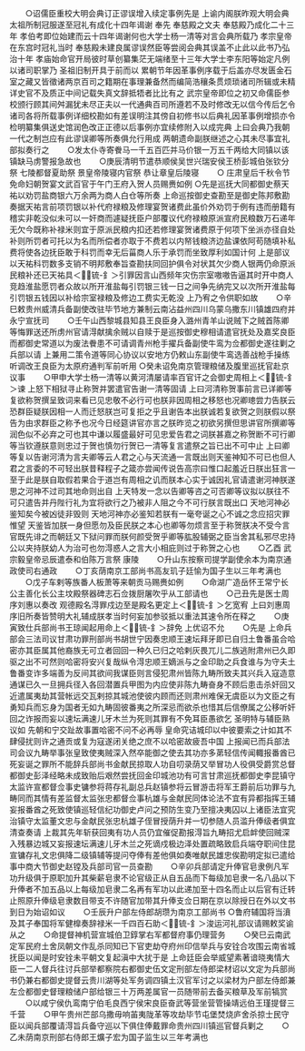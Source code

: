 <!-- { "loadSidebar": true } -->
　　○诏儒臣重校大明会典订正谬误增入续定事例先是  上谕内阁朕昨观大明会典  太祖所制冠服遂至冠礼有成化十四年谒谢  奉先  奉慈殿之文夫  奉慈殿乃成化二十三年  孝伯考即位始建而云十四年谒谢何也大学士杨一清等对言会典所载乃  孝宗皇帝在东宫时冠礼当时  奉慈殿未建良属谬误然臣等尝阅会典其误盖不止此以此书乃弘治十年  孝庙始命官开局彼时草创纂集茫无端绪至十三年大学士李东阳等始定凡例以诸司职掌乃  圣祖旧制开具于前而以  累朝节年因革事例序载于后盖亦尽发匮金石室之藏又皆徵诸两京百司之籍期在事理兼备然而编简浩穰条贯烦琐诸司所辑或未精详史官不及质正中间记载失真文辞抵牾者比比有之  武宗皇帝即位之初又命儒臣参校颁行顾其间舛漏犹未尽正夫以一代通典百司所遵若不及时修改无以信今传后乞令诸司各将所载事例详细校勘如有差误明注其傍自初修书以后典礼因革事例增损亦令检明纂集俱送史馆润色改正正德以后事例亦宜续修附入以成完典  上曰会典乃我朝一代之制岂应有此谬误卿等所奏俱允行用成  两朝遗命副朕继述之心其未尽事宜礼部拟奏行之
　　○发太仆寺寄餋马一千五百匹并马价银一万五千两给大同镇以该镇缺马虏警报急故也
　　○庚辰清明节遣恭顺侯吴世兴瑞安侯王桥彭城伯张钦分祭  七陵都督夏助祭  景皇帝陵寝内官祭  恭让章皇后陵寝
　　○  庄肃皇后千秋令节免命妇朝贺宴文武百官于午门王府入贺人员赐赉如例
○先是巡抚大同都御史蔡天祐以劝罚盐商银六万余两为商人白仓等所奏  上命巡按御史查勘至是御史陈邦敷勘奏据天祐言前项罚银以补代府禄粮及修理宴贺诸费此虽价外劝罚于例有违而册籍有稽实非乾没似未可以一奸商而遽疑抚臣户部覆议代府禄粮原派宣府民粮数万石递年无欠今既称补禄米则宜于原派民粮内扣还若修理宴贺诸费原于何项下坐派亦径自处补则所罚者可托以为名而所偿者亦取于不费若以内帑钱粮济边盐课依阿苟随填补私费将使各边抚臣敢于科罚而幸无后菑商人乐于承罚而坐致厚利如国计何  上是部议以天祐科罚数多支销不明邦敷奉旨查勘扶同回护俱令对状其欠少商人银两仍命原派民粮补还已天祐具＜锍-釒＞引罪因言山西频年灾伤宗室嗷嗷告逼其时开中商人竞趋淮盐愿罚者众故以所开淮盐每引罚银三钱一日之间争先纳完又以次所开淮盐每引罚银五钱因以补给宗室禄粮及修边工费实无乾没  上乃宥之令供职如故
　　○辛巳敕贵州威清兵备副使改驻毕节地方兼制云南沾益州四川乌蒙乌撒东川镇雄四府并永宁宣抚司
　　○壬午山西黎城县知县王良臣身入潞州青羊山说贼下之贼首陈卿等悔罪送还所虏州官请淂献擒余贼以自赎于是巡按御史穆相请遣官抚处及嘉奖良臣而都御史常道以为废法餋患不可请调青州枪手擢兵备副使牛鸾为佥都御史遂往剿之兵部以请  上兼用二策令道等同心协议以安地方仍敕山东副使牛鸾选善战枪手操练听调改王良臣为太原府通判军前听用
○癸未诏免南京管理粮储及腹里巡抚官赴京议事
　　○甲申大学士杨一清等以黄河清屡请率百官讦之会御史周相上＜锍-釒＞谏  上怒下相狱寻止称贺并罢遣官告谢一清等固请  上曰河清称贺事前言已详卿等复欲称贺撰呈致词来看已见忠敬不必行可也朕非因周相之移怒也况卿璁尝力告朕云恐群臣疑朕因相一人而迁怒朕岂可复拒之乎且谢告本出朕诚若复欲贺之则朕假以祭告为由求群臣之称予也况今日经筵讲官亦言之朕昨览之初欲另撰但思讲官所撰卿等润色似不必弃之可也其中谦以履盛最好可见忠爱告君之词朕甚嘉之称贺断不可行卿等当钦遵朕意则忠过于贺也慎勿行贺已一清等复言遣祭之旨已出不可中止  上曰卿等复以告谢河清为言夫卿等云人君之心与天流通一言既出则天鉴神知不可已也但人君之言委的不可轻出朕昔释程子之箴亦尝闻传说告高宗曰惟口起羞近日朕出狂言一至于此是朕自取假若果合于道岂有周相之讥而朕本心实于诚因礼官请遣谢河神朕遂思之河神不过司其地命则出自  上天特发一念以告卿等咨之可否卿等议拟以朕往不可只遣告并丹陛行礼为宜将欲行之乃被非人阻之今不可行朕言既出口  天地河神必鉴知矣今被凶徒非毁则  天地河神亦必鉴知若朕有一毫夸诞之心不诚之念应招灾罪惟望  天鉴皆加朕一身但愿勿及臣民朕之本心也卿等勿烦言至于称贺朕决不受今言官既先诽之而朝廷又下狱问罪而朕何颜受贺乎卿等肱股辅弼之臣当舍其私邪尽忠持公以夹持朕幼人为治可也勿淂惑人之言大小相庇则过于称贺之心也
　　○乙酉  武宗毅皇帝忌辰遣泰和伯陈万言祭  康陵
　　○升山东按察司提学副使余本为南京通政使司右通政
　　○丁亥荫南京工部尚书高友玑子廷愉为国子生以三年考满也
　　○戊子车剌等族番人板萧等来朝贡马赐赉如例
　　○命湖广造岳怀王常宁长公主善化长公主坟殿祭器碑志石佥拨厨屠吹乎从工部请也
　　○己丑先是医士周序刘惠以奏改  观德殿名淂罪戍边至是殿名更定上＜锍-釒＞乞宽宥  上曰刘惠周序旧所奏皆赞明大礼辅成朕孝当时何妄加参驳抵以重法其速令所在释之
　　○庚寅致仕兵部尚书王琼闻起用命上＜锍-釒＞辞免  上优诏不允
　　○先是  上命兵部会三法司议甘肃功罪刑部尚书胡世宁因奏忠顺王速坛拜牙即已自归土鲁番虽合哈密亦其臣属其他裔族无可立者回回一种久已归之哈剌灰畏兀儿二族逃附肃州已久即驱之出不可然则哈密将安兴复哉纵令淂忠顺王嫡派与之金印助之兵食谁与为守夫土鲁番变诈多端善为反间其欲间我谋臣则言侵犯肃州皆陈九畴所致夫其兴兵入寇造意通谋已久一旦拥兵径入各回潜置兵甲图为内应使非陈九畴奋身不顾后患击杀奸回又近遣属夷劫其营帐远交瓦剌掠其城池使彼内顾而还则肃州难保无虞臣以为文臣之有勇知兵而忘身为国者无如九畴固彼番夷之所深忌而欲杀也惜其后信僚属之公移听奸回之诈报而妄以速坛满速儿牙木兰为死则其罪有不免耳臣愚欲乞  圣明特与辅臣熟议如  先朝和宁交趾故事置哈密不问不必再辱  皇命究诘城印以中彼要索之计如其不肆侵扰则许之通贡或复为寇遂闭关绝之庶不以哈密故疲吾中国  上报闻已而兵部法司会议九畴举事张皇致使夷贼深入然卒能御之使去其功亦多苐轻信传闻輙报番酋已死妄诞之罪所不能辞兵部尚书金献民掠取人功自叨录荫又举冒功人役俱受爵赏总督都御史彭泽经略未成致贻后艰然尝抚回金印城池功有可言甘肃巡抚都御史李昆镇守太监许宣都督佥事史镛参将蒋存礼副总兵赵镇参将云冒游击将军王爵前后功罪与九畴同而其情有差监督太监张忠都督佥事杭雄与金献民同体论法不宜有异都指挥王辅妄报番酋之死致使镇巡轻信纪功御史卢问之预防生变乃至擅决夷囚以上诸臣法宜究治镇守太监董文忠与金献民张忠杭雄子侄冒授荫升并一切参随人员滥升俸级者俱宜清查奏请  上裁其先年斩获回夷有功人员仍宜催促勘报淂旨九畴招尤启衅使回贼深入残暴边城又妄报速坛满速儿牙木兰之死谪戍极边泽处置疏略致启兵端夺职间住昆宣镛存礼文忠俱降二级镇辅等提问夺俸有差他俱如奏唯献民雄忠俟勘明定拟已遣给事中商大节御史赵镗及兵部司官一员查勘
　　○辛卯兵部请定升俸官皂隶例凡军功升级俱于原职加升其柴薪皂隶不论官级正从自五品而下每级加皂隶一名八品以下升俸者不加五品以上每级加皂隶二名再有军功以此递加至十四名而止以后官有迁转止照原升俸级皂隶数目带支不许随官加带其升俸支佥日期在京以除授日在外以文书到日为始诏如议
　　○壬辰升户部左侍郎胡瓒为南京工部尚书
○鲁府辅国将当濆及其子奉国将军健橰奏辞禄米一千四百石助＜锍-釒＞浚运河礼部议请赐敕奖谕从之
　　○命提督神机营宣城伯卫錞掌右军都督府事仍理营务
　　○癸巳云南武定军民府土舍凤朝文作乱杀同知已下官吏劫夺府州印信举兵与安铨合攻围云南省城抚臣以闻是时安铨未平朝文复起滇中大扰于是  上命廷臣会举威望素著谙晓夷情大臣一二人督兵往讨兵部举都察院右都御史伍文定刑部左侍郎梁材诏以文定为兵部尚书仍兼右都御史提督云贵川湖等处军务调四镇土汉官军讨之以梁材为户部左侍郎兼左佥都御史督理粮储户部给银三十万两差属官一员随带前去备买粮草及军前犒赏
　　○以咸宁侯仇鸾南宁伯毛良西宁侯宋良臣奋武等营坐营管操靖远伯王瑾提督三千营
　　○甲午贵州芒部乌撒毋响苖夷陇革等攻劫毕节屯堡焚烧庐舍杀掠士民守臣以闻兵部覆请淂旨兵备守巡以下俱住俸戴罪命贵州四川镇巡官督兵剿之
　　○乙未荫南京刑部右侍郎王爌子宏为国子监生以三年考满也
